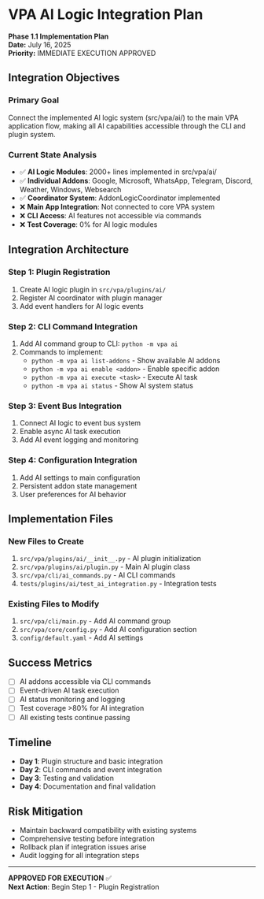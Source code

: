 # VPA AI Logic Integration Plan
**Phase 1.1 Implementation Plan**  
**Date:** July 16, 2025  
**Priority:** IMMEDIATE EXECUTION APPROVED

## Integration Objectives

### Primary Goal
Connect the implemented AI logic system (src/vpa/ai/) to the main VPA application flow, making all AI capabilities accessible through the CLI and plugin system.

### Current State Analysis
- ✅ **AI Logic Modules**: 2000+ lines implemented in src/vpa/ai/
- ✅ **Individual Addons**: Google, Microsoft, WhatsApp, Telegram, Discord, Weather, Windows, Websearch
- ✅ **Coordinator System**: AddonLogicCoordinator implemented
- ❌ **Main App Integration**: Not connected to core VPA system
- ❌ **CLI Access**: AI features not accessible via commands
- ❌ **Test Coverage**: 0% for AI logic modules

## Integration Architecture

### Step 1: Plugin Registration
1. Create AI logic plugin in `src/vpa/plugins/ai/`
2. Register AI coordinator with plugin manager
3. Add event handlers for AI logic events

### Step 2: CLI Command Integration
1. Add AI command group to CLI: `python -m vpa ai`
2. Commands to implement:
   - `python -m vpa ai list-addons` - Show available AI addons
   - `python -m vpa ai enable <addon>` - Enable specific addon
   - `python -m vpa ai execute <task>` - Execute AI task
   - `python -m vpa ai status` - Show AI system status

### Step 3: Event Bus Integration
1. Connect AI logic to event bus system
2. Enable async AI task execution
3. Add AI event logging and monitoring

### Step 4: Configuration Integration
1. Add AI settings to main configuration
2. Persistent addon state management
3. User preferences for AI behavior

## Implementation Files

### New Files to Create
1. `src/vpa/plugins/ai/__init__.py` - AI plugin initialization
2. `src/vpa/plugins/ai/plugin.py` - Main AI plugin class
3. `src/vpa/cli/ai_commands.py` - AI CLI commands
4. `tests/plugins/ai/test_ai_integration.py` - Integration tests

### Existing Files to Modify
1. `src/vpa/cli/main.py` - Add AI command group
2. `src/vpa/core/config.py` - Add AI configuration section
3. `config/default.yaml` - Add AI settings

## Success Metrics
- [ ] AI addons accessible via CLI commands
- [ ] Event-driven AI task execution
- [ ] AI status monitoring and logging
- [ ] Test coverage >80% for AI integration
- [ ] All existing tests continue passing

## Timeline
- **Day 1**: Plugin structure and basic integration
- **Day 2**: CLI commands and event integration
- **Day 3**: Testing and validation
- **Day 4**: Documentation and final validation

## Risk Mitigation
- Maintain backward compatibility with existing systems
- Comprehensive testing before integration
- Rollback plan if integration issues arise
- Audit logging for all integration steps

---
**APPROVED FOR EXECUTION** ✅  
**Next Action**: Begin Step 1 - Plugin Registration
